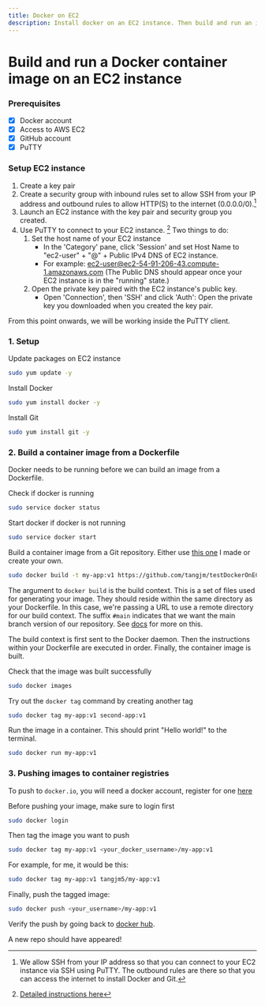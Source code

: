 ```yaml
---
title: Docker on EC2
description: Install docker on an EC2 instance. Then build and run an image created from a Dockerfile inside a GitHub repository before pushing the image to the Docker Hub container registry.
---
```


# Build and run a Docker container image on an EC2 instance

### Prerequisites
- [x] Docker account
- [x] Access to AWS EC2
- [x] GitHub account
- [x] PuTTY

### Setup EC2 instance
1. Create a key pair
2. Create a security group with inbound rules set to allow SSH from your IP address and outbound rules to allow HTTP(S) to the internet (0.0.0.0/0).[^1]
3. Launch an EC2 instance with the key pair and security group you created.
4. Use PuTTY to connect to your EC2 instance. [^2]
   Two things to do: 
    1. Set the host name of your EC2 instance
        - In the 'Category' pane, click 'Session' and set Host Name to "ec2-user" + "@" + Public IPv4 DNS of EC2 instance. 
        - For example: ec2-user@ec2-54-91-206-43.compute-1.amazonaws.com
        (The Public DNS should appear once your EC2 instance is in the "running" state.)
    1. Open the private key paired with the EC2 instance's public key. 
       - Open 'Connection', then 'SSH' and click 'Auth':
         Open the private key you downloaded when you created the key pair.

From this point onwards, we will be working inside the PuTTY client.

### 1. Setup

Update packages on EC2 instance

```bash
sudo yum update -y
```

Install Docker

```bash
sudo yum install docker -y
```

Install Git
```bash
sudo yum install git -y
```

### 2. Build a container image from a Dockerfile

Docker needs to be running before we can build an image from a Dockerfile.

Check if docker is running

```bash
sudo service docker status
```

Start docker if docker is not running

```bash
sudo service docker start
```

Build a container image from a Git repository. Either use [this one](https://github.com/tangjm/testDockerOnEC2#main) I made  or create your own.

```bash
sudo docker build -t my-app:v1 https://github.com/tangjm/testDockerOnEC2#main
```

The argument to `docker build` is the build context. This is a set of files used for generating your image. They should reside within the same directory as your Dockerfile. In this case, we're passing a URL to use a remote directory for our build context. The suffix `#main` indicates that we want the main branch version of our repository. See [docs](https://docs.docker.com/engine/reference/commandline/build/#git-repositories) for more on this.

The build context is first sent to the Docker daemon. Then the instructions within your Dockerfile are executed in order. Finally, the container image is built.

Check that the image was built successfully

```bash
sudo docker images
```

Try out the `docker tag` command by creating another tag

```bash
sudo docker tag my-app:v1 second-app:v1
```

Run the image in a container. This should print "Hello world!" to the terminal.

```bash
sudo docker run my-app:v1
```

### 3. Pushing images to container registries

To push to `docker.io`, you will need a docker account, register for one [here](https://hub.docker.com/)

Before pushing your image, make sure to login first
```bash
sudo docker login
```

Then tag the image you want to push

```bash
sudo docker tag my-app:v1 <your_docker_username>/my-app:v1
```

For example, for me, it would be this:

```bash
sudo docker tag my-app:v1 tangjm5/my-app:v1
```

Finally, push the tagged image:

```bash
sudo docker push <your_username>/my-app:v1
```

Verify the push by going back to [docker hub](https://hub.docker.com/).

A new repo should have appeared!



[^1]: We allow SSH from your IP address so that you can connect to your EC2 instance via SSH using PuTTY. The outbound rules are there so that you can access the internet to install Docker and Git.

[^2]: [Detailed instructions here](https://www.jenkins.io/doc/tutorials/tutorial-for-installing-jenkins-on-AWS/#using-putty-to-connect-to-your-instance)
